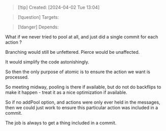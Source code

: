 
>[!tip] Created: [2024-04-02 Tue 13:04]

>[!question] Targets: 

>[!danger] Depends: 

What if we never tried to pool at all, and just did a single commit for each action ?

Branching would still be unfettered.
Pierce would be unaffected.

It would simplify the code astonishingly.

So then the only purpose of atomic is to ensure the action we want is processed.

So meeting midway, pooling is there if available, but do not do backflips to make it happen - treat it as a nice optimization if available.

So if no addPool option, and actions were only ever held in the messages, then we could just work to ensure this particular action was included in a commit.

The job is always to get a thing included in a commit.